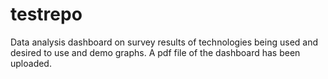 # testrepo
Data analysis dashboard on survey results of technologies being used and desired to use and demo graphs.
A pdf file of the dashboard has been uploaded.
